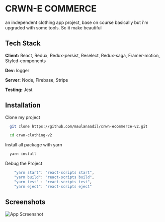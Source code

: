 
# CRWN-E COMMERCE

an independent clothing app project, base on course basically but
i'm upgraded with some tools. So it make beautiful 
## Tech Stack

**Client:** React, Redux, Redux-persist, Reselect, Redux-saga, Framer-motion, Styled-components

**Dev:** logger

**Server:** Node, Firebase, Stripe

**Testing:** Jest


## Installation

Clone my project
```bash
  git clone https://github.com/maulanaadil/crwn-ecommerce-v2.git
```

```bash
  cd crwn-clothing-v2
```

Install all package with yarn
```bash
  yarn install
```

Debug the Project
```bash
    "yarn start": "react-scripts start",
    "yarn build": "react-scripts build",
    "yarn test" : "react-scripts test",
    "yarn eject": "react-scripts eject"
``` 

## Screenshots

![App Screenshot](https://cdn.discordapp.com/attachments/782964550513328158/965557902721024000/unknown.png)

